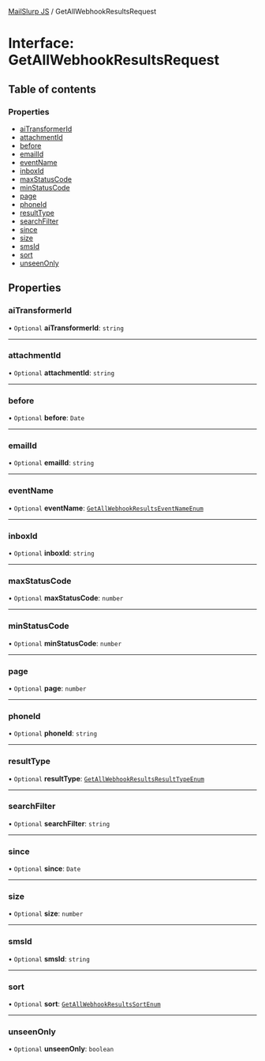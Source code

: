 [MailSlurp JS](../README.md) / GetAllWebhookResultsRequest

# Interface: GetAllWebhookResultsRequest

## Table of contents

### Properties

- [aiTransformerId](GetAllWebhookResultsRequest.md#aitransformerid)
- [attachmentId](GetAllWebhookResultsRequest.md#attachmentid)
- [before](GetAllWebhookResultsRequest.md#before)
- [emailId](GetAllWebhookResultsRequest.md#emailid)
- [eventName](GetAllWebhookResultsRequest.md#eventname)
- [inboxId](GetAllWebhookResultsRequest.md#inboxid)
- [maxStatusCode](GetAllWebhookResultsRequest.md#maxstatuscode)
- [minStatusCode](GetAllWebhookResultsRequest.md#minstatuscode)
- [page](GetAllWebhookResultsRequest.md#page)
- [phoneId](GetAllWebhookResultsRequest.md#phoneid)
- [resultType](GetAllWebhookResultsRequest.md#resulttype)
- [searchFilter](GetAllWebhookResultsRequest.md#searchfilter)
- [since](GetAllWebhookResultsRequest.md#since)
- [size](GetAllWebhookResultsRequest.md#size)
- [smsId](GetAllWebhookResultsRequest.md#smsid)
- [sort](GetAllWebhookResultsRequest.md#sort)
- [unseenOnly](GetAllWebhookResultsRequest.md#unseenonly)

## Properties

### aiTransformerId

• `Optional` **aiTransformerId**: `string`

___

### attachmentId

• `Optional` **attachmentId**: `string`

___

### before

• `Optional` **before**: `Date`

___

### emailId

• `Optional` **emailId**: `string`

___

### eventName

• `Optional` **eventName**: [`GetAllWebhookResultsEventNameEnum`](../enums/GetAllWebhookResultsEventNameEnum.md)

___

### inboxId

• `Optional` **inboxId**: `string`

___

### maxStatusCode

• `Optional` **maxStatusCode**: `number`

___

### minStatusCode

• `Optional` **minStatusCode**: `number`

___

### page

• `Optional` **page**: `number`

___

### phoneId

• `Optional` **phoneId**: `string`

___

### resultType

• `Optional` **resultType**: [`GetAllWebhookResultsResultTypeEnum`](../enums/GetAllWebhookResultsResultTypeEnum.md)

___

### searchFilter

• `Optional` **searchFilter**: `string`

___

### since

• `Optional` **since**: `Date`

___

### size

• `Optional` **size**: `number`

___

### smsId

• `Optional` **smsId**: `string`

___

### sort

• `Optional` **sort**: [`GetAllWebhookResultsSortEnum`](../enums/GetAllWebhookResultsSortEnum.md)

___

### unseenOnly

• `Optional` **unseenOnly**: `boolean`

